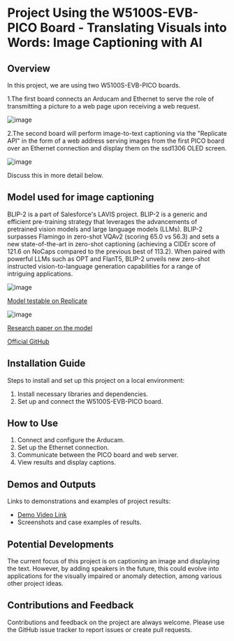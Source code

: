 # Project Using the W5100S-EVB-PICO Board - Translating Visuals into Words: Image Captioning with AI

## Overview

In this project, we are using two W5100S-EVB-PICO boards.

1.The first board connects an Arducam and Ethernet to serve the role of transmitting a picture to a web page upon receiving a web request.

![image](https://github.com/dbtjr1103/W5100S-EVB-PICO-ImageCaptioning/assets/115054808/d8921838-cfed-4157-ab0b-ed93ded69172)

2.The second board will perform image-to-text captioning via the "Replicate API" in the form of a web address serving images from the first PICO board over an Ethernet connection and display them on the ssd1306 OLED screen.

![image](https://github.com/dbtjr1103/W5100S-EVB-PICO-ImageCaptioning/assets/115054808/71c9cca9-484c-4927-896a-577ff6c80bb8)


Discuss this in more detail below.

## Model used for image captioning 

BLIP-2 is a part of Salesforce's LAVIS project. BLIP-2 is a generic and efficient pre-training strategy that leverages the advancements of pretrained vision models and large language models (LLMs). BLIP-2 surpasses Flamingo in zero-shot VQAv2 (scoring 65.0 vs 56.3) and sets a new state-of-the-art in zero-shot captioning (achieving a CIDEr score of 121.6 on NoCaps compared to the previous best of 113.2). When paired with powerful LLMs such as OPT and FlanT5, BLIP-2 unveils new zero-shot instructed vision-to-language generation capabilities for a range of intriguing applications.

![image](https://github.com/dbtjr1103/W5100S-EVB-PICO-ImageCaptioning/assets/115054808/424c38c5-62f4-48fb-8cbc-565dfafbcffe)

[Model testable on Replicate](https://replicate.com/andreasjansson/blip-2)

![image](https://github.com/dbtjr1103/W5100S-EVB-PICO-ImageCaptioning/assets/115054808/8bd98582-f653-4169-8124-f485d8cdfb1d)

[Research paper on the model](https://arxiv.org/abs/2301.12597)

[Official GitHub](https://github.com/salesforce/LAVIS/tree/main/projects/blip2)
  

## Installation Guide

Steps to install and set up this project on a local environment:

1. Install necessary libraries and dependencies.
2. Set up and connect the W5100S-EVB-PICO board.


## How to Use

1. Connect and configure the Arducam.
2. Set up the Ethernet connection.
3. Communicate between the PICO board and web server.
4. View results and display captions.

## Demos and Outputs

Links to demonstrations and examples of project results:

- [Demo Video Link](#)
- Screenshots and case examples of results.

  
## Potential Developments

The current focus of this project is on captioning an image and displaying the text. However, by adding speakers in the future, this could evolve into applications for the visually impaired or anomaly detection, among various other project ideas.

## Contributions and Feedback

Contributions and feedback on the project are always welcome. Please use the GitHub issue tracker to report issues or create pull requests.

